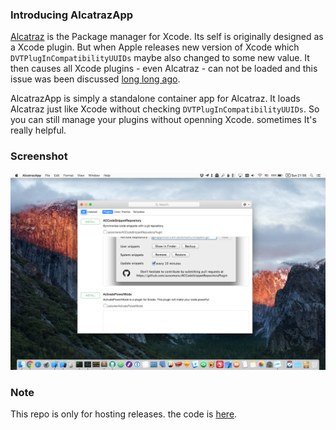 ### Introducing AlcatrazApp

[Alcatraz](http://alcatraz.io) is the Package manager for Xcode. Its self is originally designed as a Xcode plugin. But when Apple releases new version of Xcode which `DVTPlugInCompatibilityUUIDs` maybe also changed to some new value. It then causes all Xcode plugins - even Alcatraz - can not be loaded and this issue was been discussed [long long ago](https://github.com/alcatraz/Alcatraz/issues/73).

AlcatrazApp is simply a standalone container app for Alcatraz. It loads Alcatraz just like Xcode without checking `DVTPlugInCompatibilityUUIDs`. So you can still manage your plugins without openning Xcode. sometimes It's really helpful.

### Screenshot

![AlcatrazApp](doc/screenshot.png)

### Note

This repo is only for hosting releases. the code is [here](https://github.com/hewigovens/Alcatraz/tree/standalone-app).
